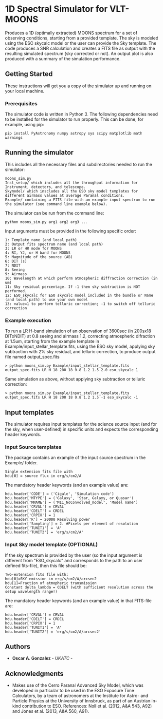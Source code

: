 # 1D Spectral Simulator for VLT-MOONS
Produces a 1D (optimally extracted) MOONS spectrum for a set of observing conditions, starting from a provided template. The sky is modeled using the ESO skycalc model or the user can provide the Sky template. The code produces a SNR calculation and creates a FITS file as output with the resulting simulated spectrum (sky corrected or not). An output plot is also produced with a summary of the simulation performance.

## Getting Started

These instructions will get you a copy of the simulator up and running on your local machine.

### Prerequisites

The simulator code is written in Python 3. The following dependencies need to be installed for the simulator to run properly. This can be done, for example, using pip:

```
pip install PyAstronomy numpy astropy sys scipy matplotlib math warnings
```

## Running the simulator

This includes all the necessary files and subdirectories needed to run the simulator:

```
moons_sim.py 
Inst_setup/ which includes all the throughput information for Instrument, detectors, and telescope.
Skymodel/ which inscludes all the ESO sky model templates for different airmass values at average Paranal conditions.
Example/ containing a FITS file with an example input spectrum to run the simulator (see command line example below).
```

The simulator can be run from the command line:

```
python moons_sim.py arg1 arg2 arg3 ...
```

Input arguments must be provided in the following specific order:

```
1: Template name (and local path)
2: Output fits spectrum name (and local path)
3: LR or HR mode for MOONS
4: RI, YJ, or H band for MOONS
5: Magnitude of the source (AB)
6: DIT (s)
7: NDIT
8: Seeing
9: Airmass
10: Wavelength at which perform atmospheric diffraction correction (in um)
11: Sky residual percentage. If -1 then sky subtraction is NOT performed.
12: ESO_skycalc for ESO skycalc model included in the bundle or Name (and local path) to use your own model
13: value=1 to perform telluric correction; -1 to switch off telluric correction
```

### Example execution

To run a LR H-band simulation of an observation of 3600sec (in 200sx18 DITxNDIT) at 0.8 seeing and airmass 1.2, correcting atmospheric difraction at 1.5um, starting from the example template in Example/input_stellar_template.fits, using the ESO sky model, applying sky subtraction with 2% sky residual, and telluric correction, to produce output file named output_spec.fits

```
> python moons_sim.py Example/input_stellar_template.fits output_spec.fits LR H 18 200 18 0.8 1.2 1.5 2.0 eso_skycalc 1
```

Same simulation as above, without applying sky subtraction or telluric correction:

```
> python moons_sim.py Example/input_stellar_template.fits output_spec.fits LR H 18 200 18 0.8 1.2 1.5 -1 eso_skycalc -1
```

## Input templates

The simulator requires input templates for the science source input (and for the sky, when user-defined) in specific units and expects the corresponding header keywords.

### Input Source templates

The package contains an example of the input source spectrum in the Example/ folder. 

```
Single extension fits file with
hdu[0] = source flux in erg/s/cm2/A
```

The mandatory header keywords (and an example value) are:
```
hdu.header['CODE'] = ('Cigale', 'Simulation code')
hdu.header['MTYPE'] = ('Galaxy', 'Star, Galaxy, or Quasar')
hdu.header['MNAME'] = ('M11_NoConvolved_model', 'Model name')
hdu.header['CRVAL'] = CRVAL
hdu.header['CDELT'] = CRDEL
hdu.header['CRPIX'] = 1
hdu.header['R'] = 20000 Resolving power 
hdu.header['Sampling'] = 2. #Pixels per element of resolution
hdu.header['TUNIT1'] = 'A'
hdu.header['TUNIT2'] = 'erg/s/cm2/A'
```

### Input Sky model template (OPTIONAL)

If the sky spectrum is provided by the user (so the input argument is different from "ESO_skycalc" and corresponds to the path to an user defined fits-file), then this file should be:

```
Two-extension fits file with:
hdu[0]=SKY emission in erg/s/cm2/A/arcsec2
hdu[1]=Fraction of atmopheric transmission
Constant delta_lambda = CDELT (with sufficient resolution across the setup wavelength range!) 
```

The mandatory header keywords (and an example value) in that FITS-file are:
```
hdu.header['CRVAL'] = CRVAL
hdu.header['CDELT'] = CRDEL
hdu.header['CRPIX'] = 1
hdu.header['TUNIT1'] = 'A'
hdu.header['TUNIT2'] = 'erg/s/cm2/A/arcsec2'
```


## Authors

* **Oscar A. Gonzalez** - *UKATC* -

## Acknowledgments

* Makes use of the Cerro Paranal Advanced Sky Model, which was developed in particular to be used in the ESO Exposure Time Calculators, by a team of astronomers at the Institute for Astro- and Particle Physics at the University of Innsbruck, as part of an Austrian in-kind contribution to ESO. References: Noll et al. (2012, A&A 543, A92) and Jones et al. (2013, A&A 560, A91).
